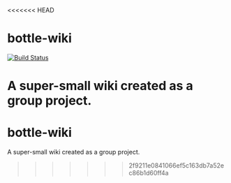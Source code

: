 <<<<<<< HEAD
# bottle-wiki
[![Build Status](https://travis-ci.org/pysprings/bottle-wiki.svg?branch=master)](https://travis-ci.org/pysprings/bottle-wiki)

A super-small wiki created as a group project.
=======
# bottle-wiki
A super-small wiki created as a group project.
>>>>>>> 2f9211e0841066ef5c163db7a52ec86b1d60ff4a
